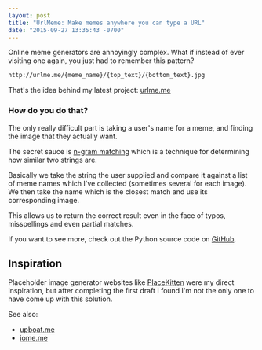 ```yaml
---
layout: post
title: "UrlMeme: Make memes anywhere you can type a URL"
date: "2015-09-27 13:35:43 -0700"
---
```


Online meme generators are annoyingly complex. What if instead of ever visiting
one again, you just had to remember this pattern?

~~~ markdown
http://urlme.me/{meme_name}/{top_text}/{bottom_text}.jpg
~~~

That's the idea behind my latest project: [urlme.me](http://urlme.me)

### How do you do that?

The only really difficult part is taking a user's name for a meme, and finding
the image that they actually want.

The secret sauce is [n-gram
matching](https://en.wikipedia.org/wiki/N-gram#n-grams_for_approximate_matching) which is a technique for determining how similar two strings are.

Basically we take the string the user supplied and compare it against a list of
meme names which I've collected (sometimes several for each image). We then
take the name which is the closest match and use its corresponding image.

This allows us to return the correct result even in the face of typos,
misspellings and even partial matches.

If you want to see more, check out the Python source code on
[GitHub](https://github.com/captbaritone/urlmeme).

## Inspiration

Placeholder image generator websites like
[PlaceKitten](https://placekitten.com/) were my direct inspiration, but after
completing the first draft I found I'm not the only one to have come up with
this solution. 

See also: 

* [upboat.me](https://upboat.me/)
* [iome.me](http://www.iome.me/)

